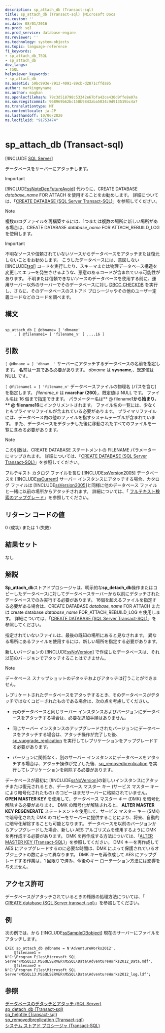 ```yaml
---
description: sp_attach_db (Transact-sql)
title: sp_attach_db (Transact-sql) |Microsoft Docs
ms.custom: ''
ms.date: 08/01/2016
ms.prod: sql
ms.prod_service: database-engine
ms.reviewer: ''
ms.technology: system-objects
ms.topic: language-reference
f1_keywords:
- sp_attach_db_TSQL
- sp_attach_db
dev_langs:
- TSQL
helpviewer_keywords:
- sp_attach_db
ms.assetid: 59bc993e-7913-4091-89cb-d2871cffda95
author: markingmyname
ms.author: maghan
ms.openlocfilehash: 79c3d518798c53342e67bfa42ce430d9ffe8e07a
ms.sourcegitcommit: 968969b62bc158b9843aba5034c9d913519bc4a7
ms.translationtype: MT
ms.contentlocale: ja-JP
ms.lasthandoff: 10/06/2020
ms.locfileid: "91753474"
---
```

# <a name="sp_attach_db-transact-sql"></a>sp_attach_db (Transact-sql)
[!INCLUDE [SQL Server](../../includes/applies-to-version/sqlserver.md)]

  データベースをサーバーにアタッチします。  
  
> [!IMPORTANT]  
>  [!INCLUDE[ssNoteDepFutureAvoid](../../includes/ssnotedepfutureavoid-md.md)] 代わりに、CREATE DATABASE *database_name* FOR ATTACH を使用することをお勧めします。 詳細については、「[CREATE DATABASE &#40;SQL Server Transact-SQL&#41;](../../t-sql/statements/create-database-transact-sql.md)」を参照してください。  
  
> [!NOTE]  
>  複数のログファイルを再構築するには、1つまたは複数の場所に新しい場所がある場合は、CREATE DATABASE *database_name* FOR ATTACH_REBUILD_LOG を使用します。  
  
> [!IMPORTANT]  
>  不明なソースや信頼されていないソースからデータベースをアタッチまたは復元しないことをお勧めします。 こうしたデータベースには、意図しない [!INCLUDE[tsql](../../includes/tsql-md.md)] コードを実行したり、スキーマまたは物理データベース構造を変更してエラーを発生させるような、悪意のあるコードが含まれている可能性があります。 不明または信頼できないソースのデータベースを使用する前に、運用サーバー以外のサーバーでそのデータベースに対し [DBCC CHECKDB](../../t-sql/database-console-commands/dbcc-checkdb-transact-sql.md) を実行し、さらに、そのデータベースのストアド プロシージャやその他のユーザー定義コードなどのコードを調べます。  
  
## <a name="syntax"></a>構文  
  
```  
  
sp_attach_db [ @dbname= ] 'dbname'  
    , [ @filename1= ] 'filename_n' [ ,...16 ]   
```  
  
## <a name="arguments"></a>引数  
`[ @dbname = ] 'dbnam_ '` サーバーにアタッチするデータベースの名前を指定します。 名前は一意である必要があります。 *dbname* は **sysname**,、既定値は NULL です。  
  
`[ @filename1 = ] 'filename_n'` データベースファイルの物理名 (パスを含む) を指定します。 *filename_n* は **nvarchar (260)**,、既定値は NULL です。 ファイル名は 16 個まで指定できます。 パラメーター名は** \@ filename1**から始まり、 ** \@ filename16**にインクリメントされます。 ファイル名の一覧には、少なくともプライマリファイルが含まれている必要があります。 プライマリファイルには、データベース内の他のファイルを指すシステムテーブルが含まれています。 また、データベースをデタッチした後に移動されたすべてのファイルを一覧に含める必要があります。  
  
> [!NOTE]  
>  この引数は、CREATE DATABASE ステートメントの FILENAME パラメーターにマップされます。 詳細については、「[CREATE DATABASE &#40;SQL Server Transact-SQL&#41;](../../t-sql/statements/create-database-transact-sql.md)」を参照してください。  
>   
>  フルテキスト カタログ ファイルを含む [!INCLUDE[ssVersion2005](../../includes/ssversion2005-md.md)] データベースを [!INCLUDE[ssCurrent](../../includes/sscurrent-md.md)] サーバー インスタンスにアタッチする場合、カタログ ファイルは [!INCLUDE[ssVersion2005](../../includes/ssversion2005-md.md)]と同様に他のデータベース ファイルと一緒に以前の場所からアタッチされます。 詳細については、「 [フルテキスト検索のアップグレード](../../relational-databases/search/upgrade-full-text-search.md)」を参照してください。  
  
## <a name="return-code-values"></a>リターン コードの値  
 0 (成功) または 1 (失敗)  
  
## <a name="result-sets"></a>結果セット  
 なし  
  
## <a name="remarks"></a>解説  
 **Sp_attach_db**ストアドプロシージャは、明示的な**sp_detach_db**操作またはコピーしたデータベースに対してデータベースサーバーから以前にデタッチされたデータベースでのみ実行する必要があります。 16個を超えるファイルを指定する必要がある場合は、CREATE DATABASE *database_name* FOR ATTACH または create database *database_name* FOR_ATTACH_REBUILD_LOG を使用します。 詳細については、「[CREATE DATABASE &#40;SQL Server Transact-SQL&#41;](../../t-sql/statements/create-database-transact-sql.md)」を参照してください。  
  
 指定されていないファイルは、最後の既知の場所にあると見なされます。 異なる場所にあるファイルを使用するには、新しい場所を指定する必要があります。  
  
 新しいバージョンの [!INCLUDE[ssNoVersion](../../includes/ssnoversion-md.md)] で作成したデータベースは、それ以前のバージョンでアタッチすることはできません。  
  
> [!NOTE]  
>  データベース スナップショットのデタッチおよびアタッチは行うことができません。  
  
 レプリケートされたデータベースをアタッチするとき、そのデータベースがデタッチではなくコピーされたものである場合は、次の点を考慮してください。  
  
-   元のデータベースと同じサーバー インスタンスおよびバージョンにデータベースをアタッチする場合は、必要な追加手順はありません。  
  
-   同じサーバー インスタンスのアップグレードされたバージョンにデータベースをアタッチする場合は、アタッチ操作が完了した後、[sp_vupgrade_replication](../../relational-databases/system-stored-procedures/sp-vupgrade-replication-transact-sql.md) を実行してレプリケーションをアップグレードする必要があります。  
  
-   バージョンに関係なく、別のサーバー インスタンスにデータベースをアタッチする場合は、アタッチ操作が完了した後、[sp_removedbreplication](../../relational-databases/system-stored-procedures/sp-removedbreplication-transact-sql.md) を実行してレプリケーションを削除する必要があります。  
  
 データベースが最初に [!INCLUDE[ssNoVersion](../../includes/ssnoversion-md.md)]の新しいインスタンスにアタッチまたは復元されるとき、データベース マスター キー (サービス マスター キーにより暗号化されたもの) のコピーはまだサーバーに格納されていません。 **OPEN MASTER KEY** を使用して、データベース マスター キー (DMK) を暗号化解除する必要があります。 DMK の暗号化が解除されると、 **ALTER MASTER KEY REGENERATE** ステートメントを使用して、サービス マスター キー (SMK) で暗号化された DMK のコピーをサーバーに提供することにより、将来、自動的に暗号化解除することも可能となります。 データベースを以前のバージョンからアップグレードした場合、新しい AES アルゴリズムを使用するように DMK を再作成する必要があります。 DMK を再作成する方法については、「[ALTER MASTER KEY &#40;Transact-SQL&#41;](../../t-sql/statements/alter-master-key-transact-sql.md)」を参照してください。 DMK キーを再作成して AES にアップグレードするのに必要な時間は、DMK によって保護されているオブジェクトの数によって異なります。 DMK キーを再作成して AES にアップグレードする作業は、1 回限りで済み、今後のキー ローテーション方法には影響を与えません。  
  
## <a name="permissions"></a>アクセス許可  
 データベースがアタッチされているときの権限の処理方法については、「 [CREATE database &#40;SQL Server transact-sql&#41;](../../t-sql/statements/create-database-transact-sql.md)」を参照してください。  
  
## <a name="examples"></a>例  
 次の例では、から [!INCLUDE[ssSampleDBobject](../../includes/sssampledbobject-md.md)] 現在のサーバーにファイルをアタッチします。  
  
```  
EXEC sp_attach_db @dbname = N'AdventureWorks2012',   
    @filename1 =   
N'C:\Program Files\Microsoft SQL Server\MSSQL13.MSSQLSERVER\MSSQL\Data\AdventureWorks2012_Data.mdf',   
    @filename2 =   
N'C:\Program Files\Microsoft SQL Server\MSSQL13.MSSQLSERVER\MSSQL\Data\AdventureWorks2012_log.ldf';  
```  
  
## <a name="see-also"></a>参照  
 [データベースのデタッチとアタッチ &#40;SQL Server&#41;](../../relational-databases/databases/database-detach-and-attach-sql-server.md)   
 [sp_detach_db &#40;Transact-sql&#41;](../../relational-databases/system-stored-procedures/sp-detach-db-transact-sql.md)   
 [sp_helpfile &#40;Transact-sql&#41;](../../relational-databases/system-stored-procedures/sp-helpfile-transact-sql.md)   
 [sp_removedbreplication &#40;Transact-sql&#41;](../../relational-databases/system-stored-procedures/sp-removedbreplication-transact-sql.md)   
 [システム ストアド プロシージャ &#40;Transact-SQL&#41;](../../relational-databases/system-stored-procedures/system-stored-procedures-transact-sql.md)  
  

